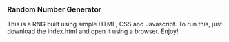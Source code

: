 ### Random Number Generator

This is a RNG built using simple HTML, CSS and Javascript.
To run this, just download the index.html and open it using a browser.
Enjoy!